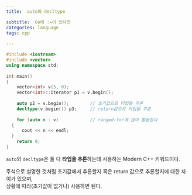 ```yaml
---
title:  auto와 decltype

subtitle:  Go에 :=이 있다면
categories: language  
tags: cpp
 
---
```


  
  
```cpp  
#include <iostream>  
#include <vector>  
using namespace std;  
  
int main()  
{  
	vector<int> v(5, 0);  
	vector<int>::iterator p1 = v.begin();  
  
	auto p2 = v.begin();    	// 초기값으로 타입을 추론  
	decltype(v.begin()) p3;   	// return값으로 타입을 추론  
  
	for (auto n : v)    		// ranged-for에 많이 활용한다  
  {  
	  cout << n << endl;  
  }  
	return 0;  
}  
```  
  
`auto`와 `decltype`은 둘 다 **타입을 추론**하는데 사용하는 Modern C++ 키워드이다.  
  
주석으로 설명한 것처럼 초기값에서 추론할지 혹은 return 값으로 추론할지에 대한 차이가 있으며,  
상황에 따라(초기값이 없거나) 사용하면 된다.  
